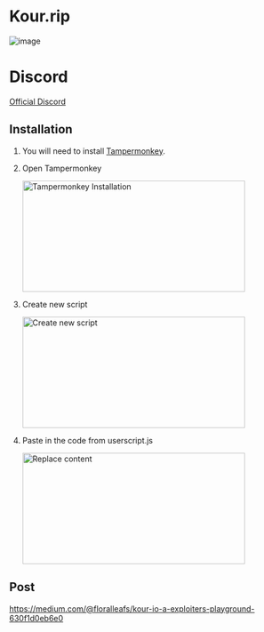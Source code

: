 # Kour.rip
![image](https://cheap.estrogen.supply/KqRdlnllrD.gif)

# Discord
[Official Discord](https://discord.gg/qPcdGRVcAY)

## Installation
1. You will need to install [Tampermonkey](https://chromewebstore.google.com/detail/tampermonkey/dhdgffkkebhmkfjojejmpbldmpobfkfo?hl=en).
2. Open Tampermonkey
   
   <img src="https://cheap.estrogen.supply/1x5AoohHAt.png" alt="Tampermonkey Installation" width="400" height="200">

3. Create new script

   <img src="https://cheap.estrogen.supply/zvSH4QqZ18.png" alt="Create new script" width="400" height="200">
4. Paste in the code from userscript.js

    <img src="https://cheap.estrogen.supply/Nn7Vs7VAeN.png" alt="Replace content" width="400" height="200">


## Post
https://medium.com/@floralleafs/kour-io-a-exploiters-playground-630f1d0eb6e0
